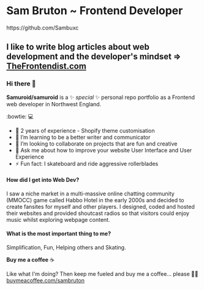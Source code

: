 <h1>Sam Bruton ~ Frontend Developer </h1>

<p>https://github.com/Sambuxc</p>

<h2>I like to write blog articles about web development and the developer's mindset => <a href="https://www.thefrontendist.com" title="Frontend Web Developer">TheFrontendist.com</a></h2>


### Hi there 👋

**Samuroid/samuroid** is a ✨ _special_ ✨ personal repo portfolio as a Frontend web developer in Northwest England.

:bowtie: :computer:

- 🔭  2 years of experience - Shopify theme customisation
- 🌱  I’m learning to be a better writer and communicator
- 👯  I’m looking to collaborate on projects that are fun and creative
- 💬  Ask me about how to improve your website User Interface and User Experience
-  ⚡  Fun fact: I skateboard and ride aggressive rollerblades


#### How did I get into Web Dev?

I saw a niche market in a multi-massive online chatting community (MMOCC) game called Habbo Hotel in the early 2000s and decided to create fansites for myself and other players. I designed, coded and hosted their websites and provided shoutcast radios so that visitors could enjoy music whilst exploring webpage content.

#### What is the most important thing to me?

Simplification, Fun, Helping others and Skating.

**Buy me a coffee** ☕️

Like what I'm doing?
Then keep me fueled and buy me a coffee... please 🙏🏾 <a href="http://www.buymeacoffee.com/sambruton" target="_blank">buymeacoffee.com/sambruton</a>
